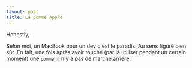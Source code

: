 ```yaml
---
layout: post
title: La pomme Apple
---
```


Honestly, 

Selon moi, un MacBook pour un dev c'est le paradis. Au sens figuré bien sûr.
En fait, une fois après avoir touché (par là utiliser pendant un certain moment) une `pomme`, il n'y a pas de marche arrière.
